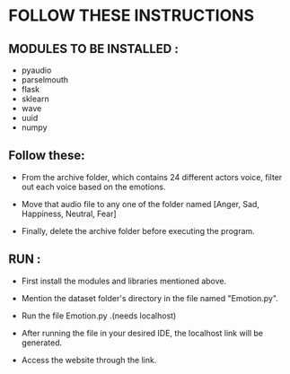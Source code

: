 # FOLLOW THESE INSTRUCTIONS   


## MODULES TO BE INSTALLED : 

- pyaudio
- parselmouth
- flask
- sklearn
- wave
- uuid
- numpy

## Follow these: 

- From the archive folder, which contains 24 different actors voice, filter out each voice based on the emotions.

- Move that audio file to any one of the folder named [Anger, Sad, Happiness, Neutral, Fear]

- Finally, delete the archive folder before executing the program.


## RUN :

- First install the modules and libraries mentioned above.

- Mention the dataset folder's directory in the file named "Emotion.py".

- Run the file Emotion.py .(needs localhost)

- After running the file in your desired IDE, the localhost link will be generated.

- Access the website through the link. 
